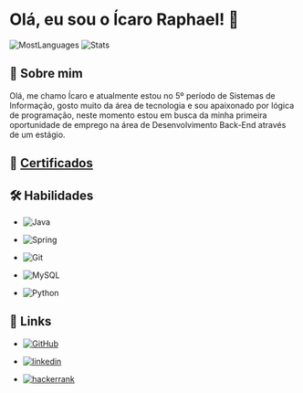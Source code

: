 
# Olá, eu sou o Ícaro Raphael! 👋

![MostLanguages](https://github-readme-stats.vercel.app/api/top-langs/?username=IcaroRaphael&theme=blue-green)
![Stats](https://github-readme-stats.vercel.app/api?username=IcaroRaphael&theme=blue-green)

## 🚀 Sobre mim
Olá, me chamo Ícaro e atualmente estou no 5º período de Sistemas de Informação, gosto muito da área de tecnologia e sou apaixonado por lógica de programação, neste momento estou em busca da minha primeira oportunidade de emprego na área de Desenvolvimento Back-End através de um estágio.
## 📜 [Certificados](https://github.com/IcaroRaphael/Certificados)
## 🛠 Habilidades

* ![Java](https://img.shields.io/badge/Java-ED8B00?style=for-the-badge&logo=openjdk&logoColor=white)

* ![Spring](https://img.shields.io/badge/Spring-6DB33F?style=for-the-badge&logo=spring&logoColor=white)

* ![Git](https://img.shields.io/badge/GIT-E44C30?style=for-the-badge&logo=git&logoColor=white)

* ![MySQL](https://img.shields.io/badge/MySQL-00000F?style=for-the-badge&logo=mysql&logoColor=white)

* ![Python](https://img.shields.io/badge/Python-14354C?style=for-the-badge&logo=python&logoColor=white)



## 🔗 Links
* [![GitHub](https://img.shields.io/badge/GitHub-100000?style=for-the-badge&logo=github&logoColor=white)](https://github.com/IcaroRaphael)

* [![linkedin](https://img.shields.io/badge/linkedin-0A66C2?style=for-the-badge&logo=linkedin&logoColor=white)](https://www.linkedin.com/in/icaro-raphael/)

* [![hackerrank](https://img.shields.io/badge/-Hackerrank-2EC866?style=for-the-badge&logo=HackerRank&logoColor=white)](https://www.hackerrank.com/icaro2551)